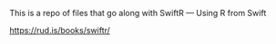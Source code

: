 This is a repo of files that go along with SwiftR — Using R from Swift

https://rud.is/books/swiftr/
